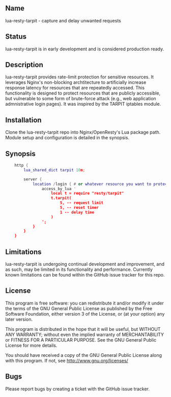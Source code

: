 ## Name

lua-resty-tarpit - capture and delay unwanted requests

## Status

lua-resty-tarpit is in early development and is considered production ready.

## Description

lua-resty-tarpit provides rate-limit protection for sensitive resources. It leverages Nginx's non-blocking archtitecture to artificially increase response latency for resources that are repeatedly accessed. This functionality is designed to protect resources that are publicly accessible, but vulnerable to some form of brute-force attack (e.g., web application admnistrative login pages). It was inspired by the TARPIT iptables module.

## Installation

Clone the lua-resty-tarpit repo into Nginx/OpenResty's Lua package path. Module setup and configuration is detailed in the synopsis.

## Synopsis

```lua
	http {
		lua_shared_dict tarpit 10m;

	    server {
	    	location /login { # or whatever resource you want to protect
	    		access_by_lua '
	    			local t = require "resty/tarpit"
	    			t.tarpit(
	    				5, -- request limit
	    				5, -- reset timer
	    				1 -- delay time
	    			)
	    		';
	    	}
	    }
	}
```

## Limitations

lua-resty-tarpit is undergoing continual development and improvement, and as such, may be limited in its functionality and performance. Currently known limitations can be found within the GitHub issue tracker for this repo. 

## License

This program is free software: you can redistribute it and/or modify
it under the terms of the GNU General Public License as published by
the Free Software Foundation, either version 3 of the License, or
(at your option) any later version.

This program is distributed in the hope that it will be useful,
but WITHOUT ANY WARRANTY; without even the implied warranty of
MERCHANTABILITY or FITNESS FOR A PARTICULAR PURPOSE.  See the
GNU General Public License for more details.

You should have received a copy of the GNU General Public License
along with this program.  If not, see <http://www.gnu.org/licenses/>

## Bugs

Please report bugs by creating a ticket with the GitHub issue tracker.
